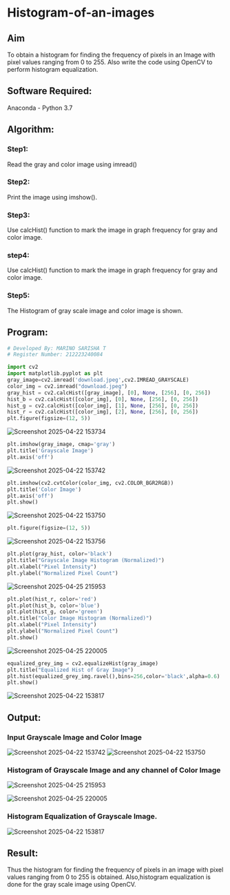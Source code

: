 # Histogram-of-an-images
## Aim
To obtain a histogram for finding the frequency of pixels in an Image with pixel values ranging from 0 to 255. Also write the code using OpenCV to perform histogram equalization.

## Software Required:
Anaconda - Python 3.7

## Algorithm:
### Step1:
Read the gray and color image using imread()

### Step2:
Print the image using imshow().



### Step3:
Use calcHist() function to mark the image in graph frequency for gray and color image.

### step4:
Use calcHist() function to mark the image in graph frequency for gray and color image.

### Step5:
The Histogram of gray scale image and color image is shown.


## Program:
```python
# Developed By: MARINO SARISHA T
# Register Number: 212223240084

import cv2
import matplotlib.pyplot as plt
gray_image=cv2.imread('download.jpeg',cv2.IMREAD_GRAYSCALE)
color_img = cv2.imread("download.jpeg")
gray_hist = cv2.calcHist([gray_image], [0], None, [256], [0, 256])
hist_b = cv2.calcHist([color_img], [0], None, [256], [0, 256])
hist_g = cv2.calcHist([color_img], [1], None, [256], [0, 256])
hist_r = cv2.calcHist([color_img], [2], None, [256], [0, 256])
plt.figure(figsize=(12, 5))
```
![Screenshot 2025-04-22 153734](https://github.com/user-attachments/assets/205f76c1-a313-420d-852d-9d29f17e49f2)
```python
plt.imshow(gray_image, cmap='gray')
plt.title('Grayscale Image')
plt.axis('off')
```
![Screenshot 2025-04-22 153742](https://github.com/user-attachments/assets/84271646-39d5-4d96-82f0-d1093baabadc)
```python
plt.imshow(cv2.cvtColor(color_img, cv2.COLOR_BGR2RGB))
plt.title('Color Image')
plt.axis('off')
plt.show()
```
![Screenshot 2025-04-22 153750](https://github.com/user-attachments/assets/cce140c5-874d-4ba2-97ff-1f8ec48e94dc)
```python
plt.figure(figsize=(12, 5))
```
![Screenshot 2025-04-22 153756](https://github.com/user-attachments/assets/6c8a93ff-28e7-42f4-82ee-a688d5bdedd5)
```python
plt.plot(gray_hist, color='black')
plt.title("Grayscale Image Histogram (Normalized)")
plt.xlabel("Pixel Intensity")
plt.ylabel("Normalized Pixel Count")
```
![Screenshot 2025-04-25 215953](https://github.com/user-attachments/assets/70007157-37b0-4710-b9ca-47f3f6280a9d)

```python
plt.plot(hist_r, color='red')
plt.plot(hist_b, color='blue')
plt.plot(hist_g, color='green')
plt.title("Color Image Histogram (Normalized)")
plt.xlabel("Pixel Intensity")
plt.ylabel("Normalized Pixel Count")
plt.show()
```
![Screenshot 2025-04-25 220005](https://github.com/user-attachments/assets/f31f935e-5d7f-4902-8864-c2a664fc13e1)

```python
equalized_grey_img = cv2.equalizeHist(gray_image)
plt.title("Equalized Hist of Gray Image")
plt.hist(equalized_grey_img.ravel(),bins=256,color='black',alpha=0.6)
plt.show()
```
![Screenshot 2025-04-22 153817](https://github.com/user-attachments/assets/026121db-317c-4e1c-9ce0-48e5e09e0641)

## Output:
### Input Grayscale Image and Color Image
![Screenshot 2025-04-22 153742](https://github.com/user-attachments/assets/39b89a3a-b613-40d8-a621-4548549c2f56)
![Screenshot 2025-04-22 153750](https://github.com/user-attachments/assets/04c49850-6be1-42c5-86a5-e57881d7ddaf)

### Histogram of Grayscale Image and any channel of Color Image
![Screenshot 2025-04-25 215953](https://github.com/user-attachments/assets/f3f01495-077c-4a45-95ad-b029c45f05ce)

![Screenshot 2025-04-25 220005](https://github.com/user-attachments/assets/ed86c23f-23bc-4ef1-a108-90746b574147)
### Histogram Equalization of Grayscale Image.
![Screenshot 2025-04-22 153817](https://github.com/user-attachments/assets/14ca924d-6e98-4d40-9ad3-65827ebc4117)

## Result: 
Thus the histogram for finding the frequency of pixels in an image with pixel values ranging from 0 to 255 is obtained. Also,histogram equalization is done for the gray scale image using OpenCV.
